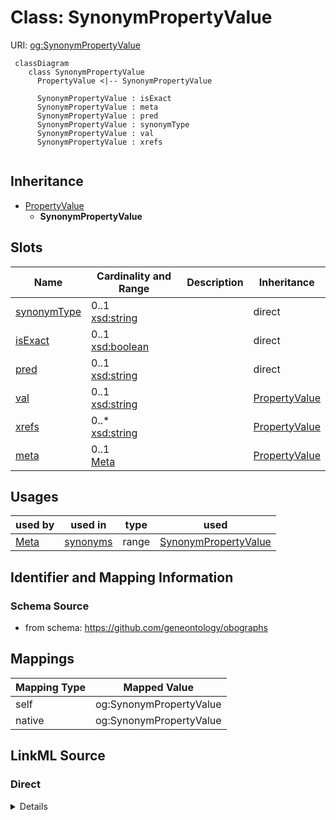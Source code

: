 # Class: SynonymPropertyValue



URI: [og:SynonymPropertyValue](https://github.com/geneontology/obographs/SynonymPropertyValue)


```{mermaid}
 classDiagram
    class SynonymPropertyValue
      PropertyValue <|-- SynonymPropertyValue
      
      SynonymPropertyValue : isExact
      SynonymPropertyValue : meta
      SynonymPropertyValue : pred
      SynonymPropertyValue : synonymType
      SynonymPropertyValue : val
      SynonymPropertyValue : xrefs
      
```




## Inheritance
* [PropertyValue](PropertyValue.md)
    * **SynonymPropertyValue**



## Slots

| Name | Cardinality and Range | Description | Inheritance |
| ---  | --- | --- | --- |
| [synonymType](synonymType.md) | 0..1 <br/> [xsd:string](http://www.w3.org/2001/XMLSchema#string) |  | direct |
| [isExact](isExact.md) | 0..1 <br/> [xsd:boolean](http://www.w3.org/2001/XMLSchema#boolean) |  | direct |
| [pred](pred.md) | 0..1 <br/> [xsd:string](http://www.w3.org/2001/XMLSchema#string) |  | direct |
| [val](val.md) | 0..1 <br/> [xsd:string](http://www.w3.org/2001/XMLSchema#string) |  | [PropertyValue](PropertyValue.md) |
| [xrefs](xrefs.md) | 0..* <br/> [xsd:string](http://www.w3.org/2001/XMLSchema#string) |  | [PropertyValue](PropertyValue.md) |
| [meta](meta.md) | 0..1 <br/> [Meta](Meta.md) |  | [PropertyValue](PropertyValue.md) |



## Usages

| used by | used in | type | used |
| ---  | --- | --- | --- |
| [Meta](Meta.md) | [synonyms](synonyms.md) | range | [SynonymPropertyValue](SynonymPropertyValue.md) |






## Identifier and Mapping Information







### Schema Source


* from schema: https://github.com/geneontology/obographs





## Mappings

| Mapping Type | Mapped Value |
| ---  | ---  |
| self | og:SynonymPropertyValue |
| native | og:SynonymPropertyValue |


## LinkML Source

<!-- TODO: investigate https://stackoverflow.com/questions/37606292/how-to-create-tabbed-code-blocks-in-mkdocs-or-sphinx -->

### Direct

<details>
```yaml
name: SynonymPropertyValue
from_schema: https://github.com/geneontology/obographs
rank: 1000
is_a: PropertyValue
slots:
- synonymType
- isExact
- pred
slot_usage:
  pred:
    name: pred
    domain_of:
    - Edge
    - SynonymPropertyValue
    - PropertyValue
    - Edge
    - SynonymPropertyValue
    - PropertyValue
    range: ScopeEnum

```
</details>

### Induced

<details>
```yaml
name: SynonymPropertyValue
from_schema: https://github.com/geneontology/obographs
rank: 1000
is_a: PropertyValue
slot_usage:
  pred:
    name: pred
    domain_of:
    - Edge
    - SynonymPropertyValue
    - PropertyValue
    - Edge
    - SynonymPropertyValue
    - PropertyValue
    range: ScopeEnum
attributes:
  synonymType:
    name: synonymType
    from_schema: https://github.com/geneontology/obographs
    rank: 1000
    alias: synonymType
    owner: SynonymPropertyValue
    domain_of:
    - SynonymPropertyValue
    range: string
  isExact:
    name: isExact
    from_schema: https://github.com/geneontology/obographs
    rank: 1000
    alias: isExact
    owner: SynonymPropertyValue
    domain_of:
    - SynonymPropertyValue
    range: boolean
  pred:
    name: pred
    from_schema: https://github.com/geneontology/obographs
    rank: 1000
    alias: pred
    owner: SynonymPropertyValue
    domain_of:
    - Edge
    - SynonymPropertyValue
    - PropertyValue
    - Edge
    - SynonymPropertyValue
    - PropertyValue
    range: ScopeEnum
  val:
    name: val
    from_schema: https://github.com/geneontology/obographs
    rank: 1000
    alias: val
    owner: SynonymPropertyValue
    domain_of:
    - PropertyValue
    range: string
  xrefs:
    name: xrefs
    from_schema: https://github.com/geneontology/obographs
    rank: 1000
    multivalued: true
    alias: xrefs
    owner: SynonymPropertyValue
    domain_of:
    - Meta
    - PropertyValue
    range: string
  meta:
    name: meta
    from_schema: https://github.com/geneontology/obographs
    rank: 1000
    alias: meta
    owner: SynonymPropertyValue
    domain_of:
    - GraphDocument
    - Graph
    - Node
    - PropertyValue
    - Axiom
    range: Meta

```
</details>
